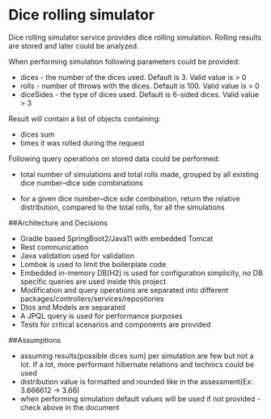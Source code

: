 # Dice rolling simulator
Dice rolling simulator service provides dice rolling simulation. Rolling results are stored and later could be analyzed.

When performing simulation following parameters could be provided:
- dices - the number of the dices used. Default is 3. Valid value is > 0
- rolls - number of throws with the dices. Default is 100. Valid value is > 0
- diceSides - the type of dices used. Default is 6-sided dices. Valid value > 3

Result will contain a list of objects containing:
- dices sum
- times it was rolled during the request

Following query operations on stored data could be performed:
- total number of simulations and total rolls made, grouped by all existing dice number–dice side
  combinations
  
- for a given dice number–dice side combination, return the relative distribution, compared to the total rolls, for all
  the simulations

##Architecture and Decisions

- Gradle based SpringBoot2/Java11 with embedded Tomcat
- Rest communication
- Java validation used for validation
- Lombok is used to limit the boilerplate code
- Embedded in-memory DB(H2) is used for configuration simplicity, no DB specific queries are used inside this project
- Modification and query operations are separated into different packages/controllers/services/repositories
- Dtos and Models are separated
- A JPQL query is used for performance purposes
- Tests for critical scenarios and components are provided

##Assumptions

- assuming results(possible dices sum) per simulation are few but not a lot. If a lot, more performant hibernate relations and technics could be used
- distribution value is formatted and rounded like in the assessment(Ex: 3.666612 -> 3.66)
- when performing simulation default values will be used if not provided - check above in the document 